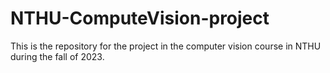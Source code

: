 # NTHU-ComputeVision-project
This is the repository for the project in the computer vision course in NTHU during the fall of 2023. 
